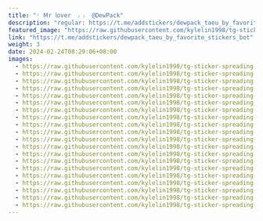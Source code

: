 ```yaml
---
title: "◜ 𝖬r 𝗅𝗈v𝖾r  ៸ ៸  @DewPack"
description: "regular: https://t.me/addstickers/dewpack_taeu_by_favorite_stickers_bot"
featured_image: "https://raw.githubusercontent.com/kylelin1998/tg-sticker-spreading-worldwide-images/main/img/9f159a60-b3b9-44c8-bb90-1a4894075881.jpg"
link: "https://t.me/addstickers/dewpack_taeu_by_favorite_stickers_bot"
weight: 3
date: 2024-02-24T08:29:06+08:00
images:
  - https://raw.githubusercontent.com/kylelin1998/tg-sticker-spreading-worldwide-images/main/img/9f159a60-b3b9-44c8-bb90-1a4894075881.jpg
  - https://raw.githubusercontent.com/kylelin1998/tg-sticker-spreading-worldwide-images/main/img/85174461-1c3a-4564-b06b-c0c16f68759e.jpg
  - https://raw.githubusercontent.com/kylelin1998/tg-sticker-spreading-worldwide-images/main/img/28670c25-9f12-4726-a468-6dce15a2ddfb.jpg
  - https://raw.githubusercontent.com/kylelin1998/tg-sticker-spreading-worldwide-images/main/img/1d7c9bdf-d07c-4ed1-9d9b-c3da2736b413.jpg
  - https://raw.githubusercontent.com/kylelin1998/tg-sticker-spreading-worldwide-images/main/img/44157b01-4462-4ba8-928b-c9f289706df2.jpg
  - https://raw.githubusercontent.com/kylelin1998/tg-sticker-spreading-worldwide-images/main/img/3b87772c-6eaf-4c3f-9678-a5c9ef609ef8.jpg
  - https://raw.githubusercontent.com/kylelin1998/tg-sticker-spreading-worldwide-images/main/img/a384be9d-72ed-482a-bea2-c63e1d7f2062.jpg
  - https://raw.githubusercontent.com/kylelin1998/tg-sticker-spreading-worldwide-images/main/img/0bba9e8e-8f65-45a7-9cf5-870e58b54353.jpg
  - https://raw.githubusercontent.com/kylelin1998/tg-sticker-spreading-worldwide-images/main/img/e5131982-3e4a-4f24-834e-f19adbc17c9b.jpg
  - https://raw.githubusercontent.com/kylelin1998/tg-sticker-spreading-worldwide-images/main/img/29390792-61c5-4848-abe8-b38db6e028f9.jpg
  - https://raw.githubusercontent.com/kylelin1998/tg-sticker-spreading-worldwide-images/main/img/4973fcbf-1fec-43ed-8112-91d7c8878412.jpg
  - https://raw.githubusercontent.com/kylelin1998/tg-sticker-spreading-worldwide-images/main/img/652f3389-0634-4e33-b7f2-0862ff11f7d0.jpg
  - https://raw.githubusercontent.com/kylelin1998/tg-sticker-spreading-worldwide-images/main/img/25ec3ed8-fae3-411b-bedb-586824b6e64b.jpg
  - https://raw.githubusercontent.com/kylelin1998/tg-sticker-spreading-worldwide-images/main/img/6634c624-f2a6-4188-a80e-ce821ac66e1e.jpg
  - https://raw.githubusercontent.com/kylelin1998/tg-sticker-spreading-worldwide-images/main/img/42c8899f-3642-43b4-9ec4-703f93370cd2.jpg
  - https://raw.githubusercontent.com/kylelin1998/tg-sticker-spreading-worldwide-images/main/img/25d94acc-89bf-4b0f-9785-deff60637a88.jpg
  - https://raw.githubusercontent.com/kylelin1998/tg-sticker-spreading-worldwide-images/main/img/5bf08666-dd58-41e3-bc00-795aa651a238.jpg
  - https://raw.githubusercontent.com/kylelin1998/tg-sticker-spreading-worldwide-images/main/img/12cb1898-9e45-4445-b8ca-5eeac905747a.jpg
  - https://raw.githubusercontent.com/kylelin1998/tg-sticker-spreading-worldwide-images/main/img/f2f887b0-4f0a-48a3-91ed-052c170997f8.jpg
  - https://raw.githubusercontent.com/kylelin1998/tg-sticker-spreading-worldwide-images/main/img/166aecd4-1a15-41a6-b46b-2c7800e928bb.jpg
---
```

